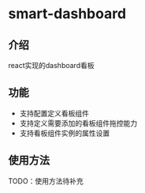 # smart-dashboard

## 介绍
react实现的dashboard看板

## 功能
- 支持配置定义看板组件
- 支持定义需要添加的看板组件拖控能力
- 支持看板组件实例的属性设置

## 使用方法
TODO：使用方法待补充

